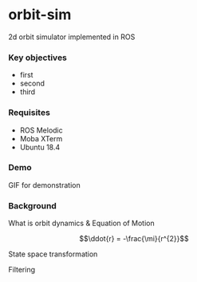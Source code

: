 # orbit-sim

2d orbit simulator implemented in ROS

### Key objectives
 - first
 - second
 - third

### Requisites
- ROS Melodic
- Moba XTerm
- Ubuntu 18.4

### Demo

GIF for demonstration

### Background

What is orbit dynamics & Equation of Motion
```math
\ddot{r} = -\frac{\mi}{r^{2}}
```

State space transformation

Filtering